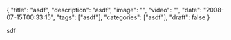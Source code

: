 
{
  "title": "asdf",
  "description": "asdf",
  "image": "",
  "video": "",
  "date": "2008-07-15T00:33:15",
  "tags": ["asdf"],
  "categories": ["asdf"],
  "draft": false
}


sdf
